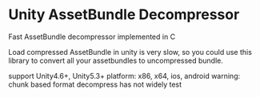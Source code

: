 # Unity AssetBundle Decompressor

Fast AssetBundle decompressor implemented in C

Load compressed AssetBundle in unity is very slow, so you could use this library to convert all your assetbundles to uncompressed bundle.

support Unity4.6+, Unity5.3+
platform: x86, x64, ios, android
warning: chunk based format decompress has not widely test

